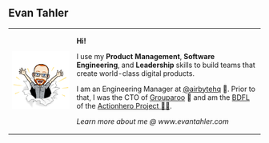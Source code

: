 ## Evan Tahler

<table border="0" >
  <tr cellspacing="0" cellpadding="0">
    <td>
      <img src="https://raw.githubusercontent.com/evantahler/evantahler/master/bitmoji/4.png" />
    </td>
    <td>
      <p><strong>Hi!</strong></p>
      <p>
        I use my <strong>Product Management</strong>, <strong>Software Engineering</strong>, and <strong>Leadership</strong> skills to build teams that create world-class digital products.
      </p> 
      <p>
        I am an Engineering Manager at <a href="https://github.com/airbytehq/airbyte">@airbytehq</a> 🐙.  Prior to that, I was the CTO of <a href="https://www.grouparoo.com">Grouparoo</a> 🦘 and am the <a href="https://en.wikipedia.org/wiki/Benevolent_dictator_for_life">BDFL</a> of the <a href="https://www.actionherojs.com">Actionhero Project 🦸‍♀️</a>.
      </p>
      <p>
        <em>Learn more about me @ www.evantahler.com</a>
      </p>
    </td>
  </tr>
</table>
